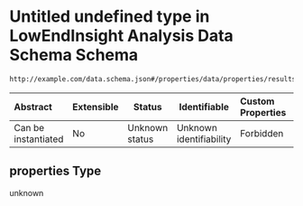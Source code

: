 # Untitled undefined type in LowEndInsight Analysis Data Schema Schema

```txt
http://example.com/data.schema.json#/properties/data/properties/results/properties
```




| Abstract            | Extensible | Status         | Identifiable            | Custom Properties | Additional Properties | Access Restrictions | Defined In                                                                        |
| :------------------ | ---------- | -------------- | ----------------------- | :---------------- | --------------------- | ------------------- | --------------------------------------------------------------------------------- |
| Can be instantiated | No         | Unknown status | Unknown identifiability | Forbidden         | Allowed               | none                | [data.schema.json\*](../../out/schema/v1/data.schema.json "open original schema") |

## properties Type

unknown
